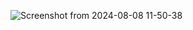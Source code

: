 ![Screenshot from 2024-08-08 11-50-38](https://github.com/user-attachments/assets/87ff9e58-36fe-4a08-b009-99a061087d8b)
